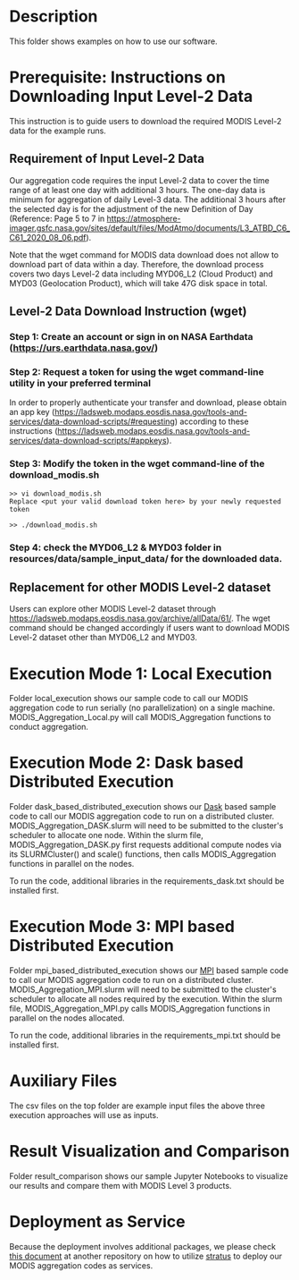 # Description
This folder shows examples on how to use our software.

# Prerequisite: Instructions on Downloading Input Level-2 Data
This instruction is to guide users to download the required MODIS Level-2 data for the example runs.

## Requirement of Input Level-2 Data
Our aggregation code requires the input Level-2 data to cover the time range of at least one day with additional 3 hours. The one-day data is minimum for aggregation of daily Level-3 data. The additional 3 hours after the selected day is for the adjustment of the new Definition of Day (Reference: Page 5 to 7 in https://atmosphere-imager.gsfc.nasa.gov/sites/default/files/ModAtmo/documents/L3_ATBD_C6_C61_2020_08_06.pdf).

Note that the wget command for MODIS data download does not allow to download part of data within a day. Therefore, the download process covers two days Level-2 data including MYD06_L2 (Cloud Product) and MYD03 (Geolocation Product), which will take 47G disk space in total.

## Level-2 Data Download Instruction (wget)

### Step 1: Create an account or sign in on NASA Earthdata (https://urs.earthdata.nasa.gov/)

### Step 2: Request a token for using the wget command-line utility in your preferred terminal
In order to properly authenticate your transfer and download, please obtain an app key (https://ladsweb.modaps.eosdis.nasa.gov/tools-and-services/data-download-scripts/#requesting) according to these instructions (https://ladsweb.modaps.eosdis.nasa.gov/tools-and-services/data-download-scripts/#appkeys).

### Step 3: Modify the token in the wget command-line of the download_modis.sh
```
>> vi download_modis.sh
Replace <put your valid download token here> by your newly requested token

>> ./download_modis.sh
```
### Step 4: check the MYD06_L2 & MYD03 folder in resources/data/sample_input_data/ for the downloaded data.

## Replacement for other MODIS Level-2 dataset
Users can explore other MODIS Level-2 dataset through https://ladsweb.modaps.eosdis.nasa.gov/archive/allData/61/. The wget command should be changed accordingly if users want to download MODIS Level-2 dataset other than MYD06_L2 and MYD03.

# Execution Mode 1: Local Execution
Folder local_execution shows our sample code to call our MODIS aggregation code to run serially (no parallelization) on a single machine. MODIS_Aggregation_Local.py will call MODIS_Aggregation functions to conduct aggregation.

# Execution Mode 2: Dask based Distributed Execution
Folder dask_based_distributed_execution shows our [Dask](https://dask.org/) based sample code to call our MODIS aggregation code to run on a distributed cluster. MODIS_Aggregation_DASK.slurm will need to be submitted to the cluster's scheduler to allocate one node. Within the slurm file, MODIS_Aggregation_DASK.py first requests additional compute nodes via its SLURMCluster() and scale() functions, then calls MODIS_Aggregation functions in parallel on the nodes.

To run the code, additional libraries in the requirements_dask.txt should be installed first.

# Execution Mode 3: MPI based Distributed Execution
Folder mpi_based_distributed_execution shows our [MPI](https://en.wikipedia.org/wiki/Message_Passing_Interface) based sample code to call our MODIS aggregation code to run on a distributed cluster. MODIS_Aggregation_MPI.slurm will need to be submitted to the cluster's scheduler to allocate all nodes required by the execution. Within the slurm file, MODIS_Aggregation_MPI.py calls MODIS_Aggregation functions in parallel on the nodes allocated.

To run the code, additional libraries in the requirements_mpi.txt should be installed first.

# Auxiliary Files
The csv files on the top folder are example input files the above three execution approaches will use as inputs.

# Result Visualization and Comparison
Folder result_comparison shows our sample Jupyter Notebooks to visualize our results and compare them with MODIS Level 3 products.

# Deployment as Service
Because the deployment involves additional packages, we please check [this document](https://github.com/big-data-lab-umbc/stratus/blob/master/Stratus-MODIS-Aggregation-Deployment.md) at another repository on how to utilize [stratus](https://github.com/nasa-nccs-cds/stratus) to deploy our MODIS aggregation codes as services.
